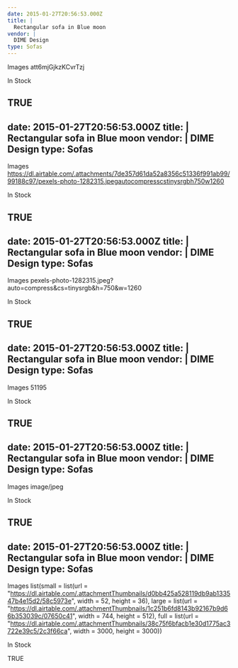 ```yaml
---
date: 2015-01-27T20:56:53.000Z
title: |
  Rectangular sofa in Blue moon
vendor: |
  DIME Design
type: Sofas
---
```


Images
att6mjGjkzKCvrTzj

In Stock

TRUE
---
date: 2015-01-27T20:56:53.000Z
title: |
  Rectangular sofa in Blue moon
vendor: |
  DIME Design
type: Sofas
---

Images
https://dl.airtable.com/.attachments/7de357d61da52a8356c51336f991ab99/99188c97/pexels-photo-1282315.jpegautocompresscstinysrgbh750w1260

In Stock

TRUE
---
date: 2015-01-27T20:56:53.000Z
title: |
  Rectangular sofa in Blue moon
vendor: |
  DIME Design
type: Sofas
---

Images
pexels-photo-1282315.jpeg?auto=compress&cs=tinysrgb&h=750&w=1260

In Stock

TRUE
---
date: 2015-01-27T20:56:53.000Z
title: |
  Rectangular sofa in Blue moon
vendor: |
  DIME Design
type: Sofas
---

Images
51195

In Stock

TRUE
---
date: 2015-01-27T20:56:53.000Z
title: |
  Rectangular sofa in Blue moon
vendor: |
  DIME Design
type: Sofas
---

Images
image/jpeg

In Stock

TRUE
---
date: 2015-01-27T20:56:53.000Z
title: |
  Rectangular sofa in Blue moon
vendor: |
  DIME Design
type: Sofas
---

Images
list(small = list(url = "https://dl.airtable.com/.attachmentThumbnails/d0bb425a528119db9ab133547b4e15d2/58c5973e", width = 52, height = 36), large = list(url = "https://dl.airtable.com/.attachmentThumbnails/1c251b6fd8143b92167b9d66b353039c/07650c41", width = 744, height = 512), full = list(url = "https://dl.airtable.com/.attachmentThumbnails/38c75f6bfacb1e30d1775ac3722e39c5/2c3f66ca", width = 3000, height = 3000))

In Stock

TRUE
